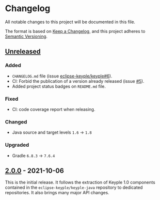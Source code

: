 # Changelog
All notable changes to this project will be documented in this file.

The format is based on [Keep a Changelog](https://keepachangelog.com/en/1.0.0/),
and this project adheres to [Semantic Versioning](https://semver.org/spec/v2.0.0.html).

## [Unreleased]
### Added
- `CHANGELOG.md` file (issue [eclipse-keyple/keyple#6]).
- CI: Forbid the publication of a version already released (issue [#5]).
- Added project status badges on `README.md` file.
### Fixed
- CI: code coverage report when releasing.
### Changed
- Java source and target levels `1.6` -> `1.8`
### Upgraded
- Gradle `6.8.3` -> `7.6.4`

## [2.0.0] - 2021-10-06
This is the initial release.
It follows the extraction of Keyple 1.0 components contained in the `eclipse-keyple/keyple-java` repository to dedicated repositories.
It also brings many major API changes.

[unreleased]: https://github.com/eclipse-keyple/keyple-common-java-api/compare/2.0.0...HEAD
[2.0.0]: https://github.com/eclipse-keyple/keyple-common-java-api/releases/tag/2.0.0

[#5]: https://github.com/eclipse-keyple/keyple-common-java-api/issues/5

[eclipse-keyple/keyple#6]: https://github.com/eclipse-keyple/keyple/issues/6